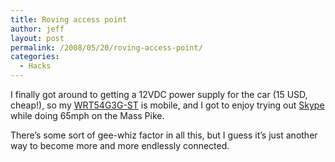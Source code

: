 ```yaml
---
title: Roving access point
author: jeff
layout: post
permalink: /2008/05/20/roving-access-point/
categories:
  - Hacks
---
```


I finally got around to getting a 12VDC power supply for the car (15 USD, cheap!), so my [WRT54G3G-ST][1] is mobile, and I got to enjoy trying out [Skype][2] while doing 65mph on the Mass Pike.

 [1]: http://www.linksys.com/servlet/Satellite?c=L_Product_C2&childpagename=US/Layout&pagename=Linksys/Common/VisitorWrapper&cid=1160093298732
 [2]: http://www.skype.com/

There’s some sort of gee-whiz factor in all this, but I guess it’s just another way to become more and more endlessly connected.
